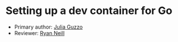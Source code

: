 # Setting up a dev container for Go

* Primary author: [Julia Guzzo](https://github.com/jkguzzo)
* Reviewer: [Ryan Neill](https://github.com/raneill26) 